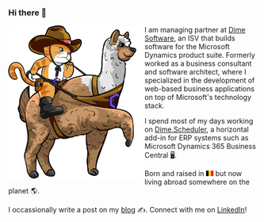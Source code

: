 ### Hi there 👋

<img align="left" alt="Dime.Scheduler" src="images/ds.svg" width="275" />

I am managing partner at [Dime Software](https://www.dime-software.com), an ISV that builds software for the Microsoft Dynamics product suite. Formerly worked as a business consultant and software architect, where I specialized in the development of web-based business applications on top of Microsoft's technology stack. 

I spend most of my days working on [Dime.Scheduler](https://www.dimescheduler.com), a horizontal add-in for ERP systems such as Microsoft Dynamics 365 Business Central 🖥️.

Born and raised in <img src="images/flag.svg" width="15" /> but now living abroad somewhere on the planet 🌎.

I occassionally write a post on my [blog](https://hendrikbulens.com) ✍️. Connect with me on [LinkedIn](https://www.linkedin.com/in/hendrikbulens)!

